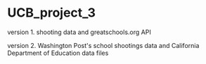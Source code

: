# UCB_project_3
version 1. shooting data and greatschools.org API

version 2. Washington Post's school shootings data and California Department of Education data files

